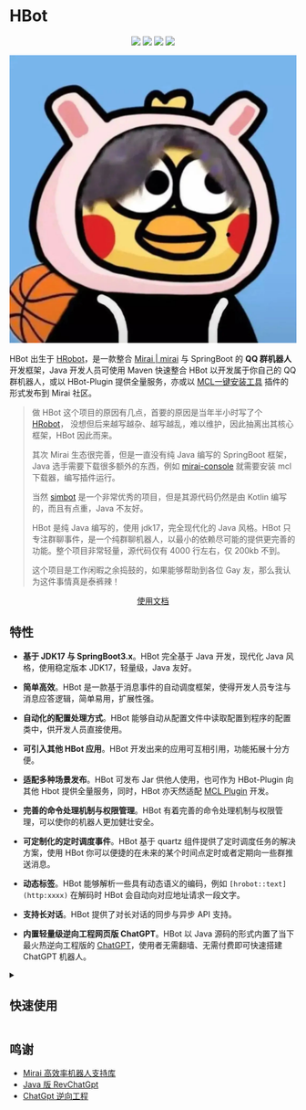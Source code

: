 # HBot

<p align='center'>
<img src="https://img.shields.io/badge/style-Modern Java Style-brightgreen.svg">
<img src="https://img.shields.io/badge/platform-%20WINDOWS | MAC | LINUX%20-ff69b4.svg">
<img src="https://img.shields.io/badge/language-JAVA-orange.svg">
<img src="https://img.shields.io/badge/Author-Happysnaker-green.svg">
</p>

![img.png](img.png)

HBot 出生于 [HRobot](https://github.com/happysnaker/mirai-plugin-HRobot)，是一款整合 [Mirai | mirai](https://mamoe.github.io/mirai/) 与 SpringBoot 的 **QQ 群机器人**开发框架，Java 开发人员可使用 Maven 快速整合 HBot 以开发属于你自己的 QQ 群机器人，或以 HBot-Plugin 提供全量服务，亦或以 [MCL一键安装工具](https://github.com/iTXTech/mcl-installer) 插件的形式发布到 Mirai 社区。

> 做 HBot 这个项目的原因有几点，首要的原因是当年半小时写了个 [HRobot](https://github.com/happysnaker/mirai-plugin-HRobot)，
> 没想但后来越写越杂、越写越乱，难以维护，因此抽离出其核心框架，HBot 因此而来。
> 
> 其次 Mirai 生态很完善，但是一直没有纯 Java 编写的 SpringBoot 框架，Java 选手需要下载很多额外的东西，例如 [mirai-console](https://docs.mirai.mamoe.net/console/) 就需要安装 mcl 下载器，编写插件运行。
> 
> 当然 [simbot](https://github.com/simple-robot/simpler-robot) 是一个非常优秀的项目，但是其源代码仍然是由 Kotlin 编写的，而且有点重，Java 不友好。
> 
> HBot 是纯 Java 编写的，使用 jdk17，完全现代化的 Java 风格。HBot 只专注群聊事件，是一个纯群聊机器人，以最小的依赖尽可能的提供更完善的功能。整个项目非常轻量，源代码仅有 4000 行左右，仅 200kb 不到。
> 
> 这个项目是工作闲暇之余捣鼓的，如果能够帮助到各位 Gay 友，那么我认为这件事情真是泰裤辣！

<p align="center"><a href="https://www.yuque.com/anywhyobjdumpdbooto/rs18r6/pwzzkei38si0uga5">使用文档</a></p>


## 特性

- **基于 JDK17 与 SpringBoot3.x**。HBot 完全基于 Java 开发，现代化 Java 风格，使用稳定版本 JDK17，轻量级，Java 友好。

- **简单高效**。HBot 是一款基于消息事件的自动调度框架，使得开发人员专注与消息应答逻辑，简单易用，扩展性强。

- **自动化的配置处理方式**。HBot 能够自动从配置文件中读取配置到程序的配置类中，供开发人员直接使用。

- **可引入其他 HBot 应用**。HBot 开发出来的应用可互相引用，功能拓展十分方便。

- **适配多种场景发布**。HBot 可发布 Jar 供他人使用，也可作为 HBot-Plugin 向其他 Hbot 提供全量服务，同时，HBot 亦天然适配 [MCL Plugin](https://github.com/iTXTech/mcl-installer) 开发。

- **完善的命令处理机制与权限管理**。HBot 有着完善的命令处理机制与权限管理，可以使你的机器人更加健壮安全。

- **可定制化的定时调度事件**。HBot 基于 quartz 组件提供了定时调度任务的解决方案，使用 HBot 你可以便捷的在未来的某个时间点定时或者定期向一些群推送消息。

- **动态标签**。HBot 能够解析一些具有动态语义的编码，例如 `[hrobot::text](http:xxxx)` 在解码时 HBot 会自动向对应地址请求一段文字。 

- **支持长对话**。HBot 提供了对长对话的同步与异步 API 支持。

- **内置轻量级逆向工程网页版 ChatGPT**。HBot 以 Java 源码的形式内置了当下最火热逆向工程版的 [ChatGPT](https://github.com/Pumpkin9841/Chatgpt-java)，使用者无需翻墙、无需付费即可快速搭建 ChatGPT 机器人。

<details><summary><h2>快速使用</h2></summary>

1. **安装**

maven 引入坐标：
```xml
<dependency>
    <groupId>io.github.happysnaker</groupId>
    <artifactId>hbot-core</artifactId>
    <version>${version}</version>
</dependency>
```

2. **编写处理器**

```java
@handler
@InterestFilters(value = {
        @InterestFilter(mode = Interest.MODE.REGEX, condition = ".*鸡汤.*", output = "[hrobot::$quote](quote)[hrobot::$text](https://api.qinor.cn/soup/)"),
        @InterestFilter(mode = Interest.MODE.REGEX, condition = "早.+", output = "[hrobot::$at](sender)早早早，早上好！")
})
public class InterestHandler extends AdaptInterestMessageEventHandler {
}
```

3. **启动**

```java
@SpringBootApplication
@EnableHBot
public class HBotDemoApplication {
    static Scanner scanner = new Scanner(System.in);

    public static void main(String[] args) throws Exception {
        Thread.currentThread().setContextClassLoader(PluginClassLoader.instance);
        SpringApplication.run(HBotDemoApplication.class, args);
        HBot.loginBotByQRCode(123456, BotConfiguration.MiraiProtocol.ANDROID_WATCH);
    }
}
```

更多使用方式请参考：[使用文档](https://www.yuque.com/anywhyobjdumpdbooto/rs18r6/pwzzkei38si0uga5)

</details>


## 鸣谢
- [Mirai 高效率机器人支持库](https://github.com/mamoe/mirai)
- [Java 版 RevChatGpt](https://github.com/Pumpkin9841/Chatgpt-java)
- [ChatGpt 逆向工程](https://github.com/acheong08/ChatGPT)






